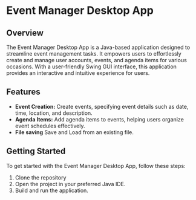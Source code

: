 # Event Manager Desktop App

## Overview

The Event Manager Desktop App is a Java-based application designed to streamline event management tasks. It empowers users to effortlessly create and manage user accounts, events, and agenda items for various occasions. With a user-friendly Swing GUI interface, this application provides an interactive and intuitive experience for users.

## Features

- **Event Creation:** Create events, specifying event details such as date, time, location, and description.
- **Agenda Items:** Add agenda items to events, helping users organize event schedules effectively.
- **File saving** Save and Load from an existing file.

## Getting Started

To get started with the Event Manager Desktop App, follow these steps:

1. Clone the repository
2. Open the project in your preferred Java IDE.
3. Build and run the application.
